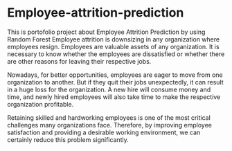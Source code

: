 # Employee-attrition-prediction
This is portofolio project about Employee Attrition Prediction by using Random Forest
Employee attrition is downsizing in any organization where employees resign. Employees are valuable assets of any organization. It is necessary to know whether the employees are dissatisfied or whether there are other reasons for leaving their respective jobs.

Nowadays, for better opportunities, employees are eager to move from one organization to another. But if they quit their jobs unexpectedly, it can result in a huge loss for the organization. A new hire will consume money and time, and newly hired employees will also take time to make the respective organization profitable.

Retaining skilled and hardworking employees is one of the most critical challenges many organizations face. Therefore, by improving employee satisfaction and providing a desirable working environment, we can certainly reduce this problem significantly.
